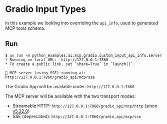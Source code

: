 # Gradio Input Types

In this example we looking into overriding the `api_info`, used to generated MCP tools schema.

## Run

```console
$ uv run -m python_examples.ai.mcp.gradio.custom_input_api_info.server
* Running on local URL:  http://127.0.0.1:7860
* To create a public link, set `share=True` in `launch()`.

🔨 MCP server (using SSE) running at: http://127.0.0.1:7860/gradio_api/mcp/sse
```

The Gradio App will be available under: `http://127.0.0.1:7860`

The MCP server will be available with the two transport modes:

- Streamable HTTP: `http://127.0.0.1:7860/gradio_api/mcp/http` (since [v5.32.0](https://github.com/gradio-app/gradio/releases/tag/gradio%405.32.0))
- SSE (deprecated): `http://127.0.0.1:7860/gradio_api/mcp/sse`
